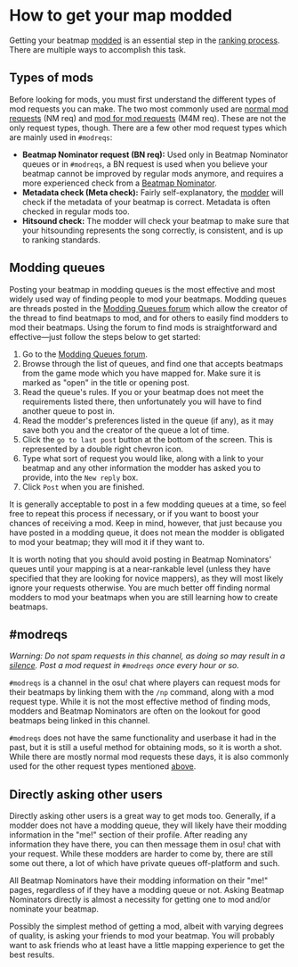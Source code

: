 # How to get your map modded

Getting your beatmap [modded](/wiki/Modding) is an essential step in the [ranking process](/wiki/Beatmap_ranking_procedure). There are multiple ways to accomplish this task.

## Types of mods

Before looking for mods, you must first understand the different types of mod requests you can make. The two most commonly used are [normal mod requests](/wiki/Modding/Normal_mod) (NM req) and [mod for mod requests](/wiki/Modding/Mod_for_mod) (M4M req). These are not the only request types, though. There are a few other mod request types which are mainly used in `#modreqs`:

- **Beatmap Nominator request (BN req):** Used only in Beatmap Nominator queues or in `#modreqs`, a BN request is used when you believe your beatmap cannot be improved by regular mods anymore, and requires a more experienced check from a [Beatmap Nominator](/wiki/People/The_Team/Beatmap_Nominators).
- **Metadata check (Meta check):** Fairly self-explanatory, the [modder](/wiki/Modding/Modder) will check if the metadata of your beatmap is correct. Metadata is often checked in regular mods too.
- **Hitsound check:** The modder will check your beatmap to make sure that your hitsounding represents the song correctly, is consistent, and is up to ranking standards.

## Modding queues

Posting your beatmap in modding queues is the most effective and most widely used way of finding people to mod your beatmaps. Modding queues are threads posted in the [Modding Queues forum](https://osu.ppy.sh/community/forums/60) which allow the creator of the thread to find beatmaps to mod, and for others to easily find modders to mod their beatmaps. Using the forum to find mods is straightforward and effective—just follow the steps below to get started:

1. Go to the [Modding Queues forum](https://osu.ppy.sh/community/forums/60).
2. Browse through the list of queues, and find one that accepts beatmaps from the game mode which you have mapped for. Make sure it is marked as "open" in the title or opening post.
3. Read the queue's rules. If you or your beatmap does not meet the requirements listed there, then unfortunately you will have to find another queue to post in.
4. Read the modder's preferences listed in the queue (if any), as it may save both you and the creator of the queue a lot of time.
5. Click the `go to last post` button at the bottom of the screen. This is represented by a double right chevron icon.
6. Type what sort of request you would like, along with a link to your beatmap and any other information the modder has asked you to provide, into the `New reply` box.
7. Click `Post` when you are finished.

It is generally acceptable to post in a few modding queues at a time, so feel free to repeat this process if necessary, or if you want to boost your chances of receiving a mod. Keep in mind, however, that just because you have posted in a modding queue, it does not mean the modder is obligated to mod your beatmap; they will mod it if they want to.

It is worth noting that you should avoid posting in Beatmap Nominators' queues until your mapping is at a near-rankable level (unless they have specified that they are looking for novice mappers), as they will most likely ignore your requests otherwise. You are much better off finding normal modders to mod your beatmaps when you are still learning how to create beatmaps.

## #modreqs

*Warning: Do not spam requests in this channel, as doing so may result in a [silence](/wiki/Silence). Post a mod request in `#modreqs` once every hour or so.*

`#modreqs` is a channel in the osu! chat where players can request mods for their beatmaps by linking them with the `/np` command, along with a mod request type. While it is not the most effective method of finding mods, modders and Beatmap Nominators are often on the lookout for good beatmaps being linked in this channel.

`#modreqs` does not have the same functionality and userbase it had in the past, but it is still a useful method for obtaining mods, so it is worth a shot. While there are mostly normal mod requests these days, it is also commonly used for the other request types mentioned [above](#types-of-mods).

## Directly asking other users

Directly asking other users is a great way to get mods too. Generally, if a modder does not have a modding queue, they will likely have their modding information in the "me!" section of their profile. After reading any information they have there, you can then message them in osu! chat with your request. While these modders are harder to come by, there are still some out there, a lot of which have private queues off-platform and such.

All Beatmap Nominators have their modding information on their "me!" pages, regardless of if they have a modding queue or not. Asking Beatmap Nominators directly is almost a necessity for getting one to mod and/or nominate your beatmap. 

Possibly the simplest method of getting a mod, albeit with varying degrees of quality, is asking your friends to mod your beatmap. You will probably want to ask friends who at least have a little mapping experience to get the best results.
